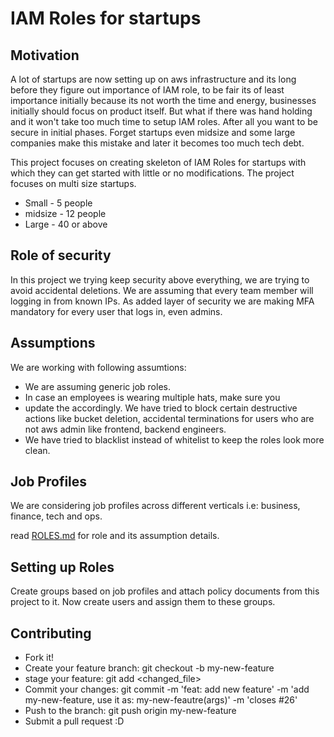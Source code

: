 # IAM Roles for startups

## Motivation

A lot of startups are now setting up on aws infrastructure and its long before they figure out importance of IAM role, to be fair its of least importance initially because its not worth the time and energy, businesses initially should focus on product itself. But what if there was hand holding and it won't take too much time to setup IAM roles. After all you want to be secure in initial phases. Forget startups even midsize and some large companies make this mistake and later it becomes too much tech debt.

This project focuses on creating skeleton of IAM Roles for startups with which they can get started with little or no modifications. The project focuses on multi size startups.

- Small - 5 people
- midsize - 12 people
- Large - 40 or above

## Role of security

In this project we trying keep security above everything, we are trying to avoid accidental deletions. We are assuming that every team member will logging in from known IPs. As added layer of security we are making MFA mandatory for every user that logs in, even admins.

## Assumptions

We are working with following assumtions:

- We are assuming generic job roles.
- In case an employees is wearing multiple hats, make sure you
- update the accordingly. We have tried to block certain destructive actions like bucket deletion, accidental terminations for users who are not aws admin like frontend, backend engineers.
- We have tried to blacklist instead of whitelist to keep the roles look more clean.

## Job Profiles

We are considering job profiles across different verticals i.e: business, finance, tech and ops.

read [ROLES.md](https://github.com/Singapore-Tech-Entrepreneurs/Startup-AWS-IAM-Roles/blob/master/ROLES.md) for role and its assumption details.

## Setting up Roles

Create groups based on job profiles and attach policy documents from this project to it. Now create users and assign them to these groups.

## Contributing

- Fork it!
- Create your feature branch: git checkout -b my-new-feature
- stage your feature: git add <changed_file>
- Commit your changes: git commit -m 'feat: add new feature' -m 'add my-new-feature, use it as: my-new-feautre(args)' -m 'closes #26'
- Push to the branch: git push origin my-new-feature
- Submit a pull request :D
